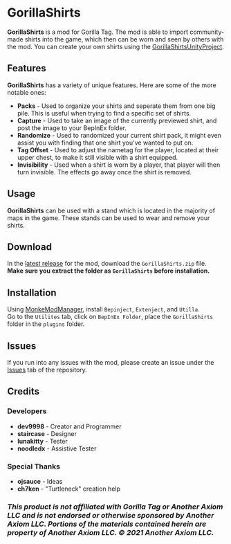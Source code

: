 # GorillaShirts
**GorillaShirts** is a mod for Gorilla Tag. The mod is able to import community-made shirts into the game, which then can be worn and seen by others with the mod. You can create your own shirts using the [GorillaShirtsUnityProject](https://github.com/developer9998/GorillaShirtsUnityProject).

## Features
**GorillaShirts** has a variety of unique features. Here are some of the more notable ones:

- **Packs** - Used to organize your shirts and seperate them from one big pile. This is useful when trying to find a specific set of shirts.
- **Capture** - Used to take an image of the currently previewed shirt, and post the image to your BepInEx folder.
- **Randomize** - Used to randomized your current shirt pack, it might even assist you with finding that one shirt you've wanted to put on.
- **Tag Offset** - Used to adjust the nametag for the player, located at their upper chest, to make it still visible with a shirt equipped.
- **Invisibility** - Used when a shirt is worn by a player, that player will then turn invisible. The effects go away once the shirt is removed.

## Usage
**GorillaShirts** can be used with a stand which is located in the majority of maps in the game. These stands can be used to wear and remove your shirts.

## Download
In the [latest release](https://github.com/developer9998/GorillaShirts/releases/latest) for the mod, download the ``GorillaShirts.zip`` file.<br>
<b>Make sure you extract the folder as ``GorillaShirts`` before installation.</b>

## Installation
Using [MonkeModManager](https://github.com/DeadlyKitten/MonkeModManager/releases), install ``Bepinject``, ``Extenject``, and ``Utilla``.<br>
Go to the ``Utilites`` tab, click on ``BepInEx Folder``, place the ``GorillaShirts`` folder in the ``plugins`` folder.

## Issues
If you run into any issues with the mod, please create an issue under the [Issues](https://github.com/developer9998/GorillaShirts/issues) tab of the repository.

## Credits
### Developers
- **dev9998** - Creator and Programmer
- **staircase** - Designer
- **lunakitty** - Tester
- **noodledx** - Assistive Tester
### Special Thanks
- **ojsauce** - Ideas
- **ch7ken** - "Turtleneck" creation help

### <i>This product is not affiliated with Gorilla Tag or Another Axiom LLC and is not endorsed or otherwise sponsored by Another Axiom LLC. Portions of the materials contained herein are property of Another Axiom LLC. © 2021 Another Axiom LLC.</i>
